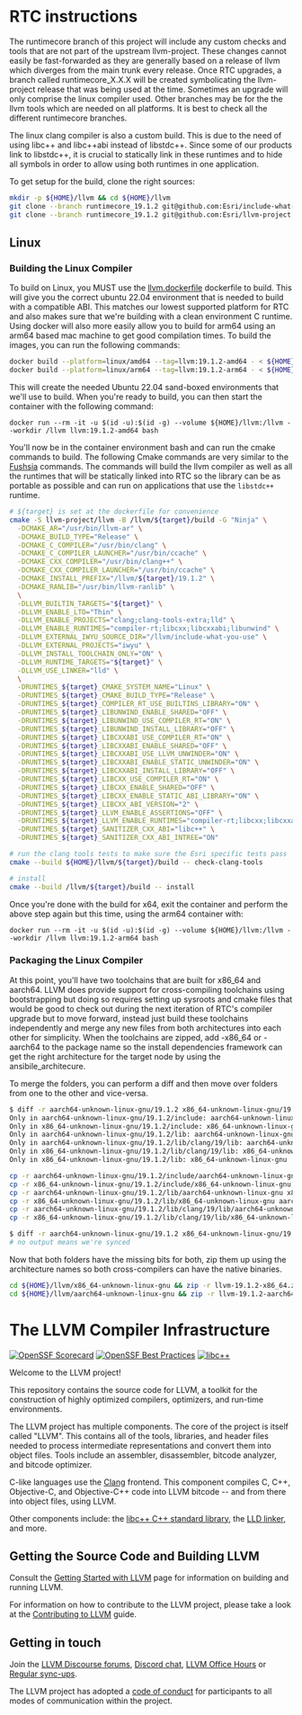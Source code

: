 # RTC instructions

The runtimecore branch of this project will include any custom checks and tools that are not part of the upstream
llvm-project. These changes cannot easily be fast-forwarded as they are generally based on a release of llvm which
diverges from the main trunk every release. Once RTC upgrades, a branch called runtimecore_X.X.X will be created
symbolicating the llvm-project release that was being used at the time. Sometimes an upgrade will only comprise the
linux compiler used. Other branches may be for the the llvm tools which are needed on all platforms. It is best to check
all the different runtimecore branches.

The linux clang compiler is also a custom build. This is due to the need of using libc++ and libc++abi instead of
libstdc++. Since some of our products link to libstdc++, it is crucial to statically link in these runtimes and to hide
all symbols in order to allow using both runtimes in one application.

To get setup for the build, clone the right sources:

```sh
mkdir -p ${HOME}/llvm && cd ${HOME}/llvm
git clone --branch runtimecore_19.1.2 git@github.com:Esri/include-what-you-use.git
git clone --branch runtimecore_19.1.2 git@github.com:Esri/llvm-project.git
```

## Linux

### Building the Linux Compiler

To build on Linux, you MUST use the [llvm.dockerfile](llvm.dockerfile) dockerfile to build. This will give you the
correct ubuntu 22.04 environment that is needed to build with a compatible ABI. This matches our lowest supported
platform for RTC and also makes sure that we're building with a clean environment C runtime. Using docker will also more
easily allow you to build for arm64 using an arm64 based mac machine to get good compilation times. To build the images,
you can run the following commands:

```sh
docker build --platform=linux/amd64 --tag=llvm:19.1.2-amd64 - < ${HOME}/llvm/llvm-project/llvm.dockerfile
docker build --platform=linux/arm64 --tag=llvm:19.1.2-arm64 - < ${HOME}/llvm/llvm-project/llvm.dockerfile
```

This will create the needed Ubuntu 22.04 sand-boxed environments that we'll use to build. When you're ready to build,
you can then start the container with the following command:

`docker run --rm -it -u $(id -u):$(id -g) --volume ${HOME}/llvm:/llvm --workdir /llvm llvm:19.1.2-amd64 bash`

You'll now be in the container environment bash and can run the cmake commands to build. The following Cmake commands
are very similar to the [Fushsia](clang/cmake/caches/Fuchsia.cmake) commands. The commands will build the llvm compiler
as well as all the runtimes that will be statically linked into RTC so the library can be as portable as possible and
can run on applications that use the `libstdc++` runtime.

```sh
# ${target} is set at the dockerfile for convenience
cmake -S llvm-project/llvm -B /llvm/${target}/build -G "Ninja" \
  -DCMAKE_AR="/usr/bin/llvm-ar" \
  -DCMAKE_BUILD_TYPE="Release" \
  -DCMAKE_C_COMPILER="/usr/bin/clang" \
  -DCMAKE_C_COMPILER_LAUNCHER="/usr/bin/ccache" \
  -DCMAKE_CXX_COMPILER="/usr/bin/clang++" \
  -DCMAKE_CXX_COMPILER_LAUNCHER="/usr/bin/ccache" \
  -DCMAKE_INSTALL_PREFIX="/llvm/${target}/19.1.2" \
  -DCMAKE_RANLIB="/usr/bin/llvm-ranlib" \
  \
  -DLLVM_BUILTIN_TARGETS="${target}" \
  -DLLVM_ENABLE_LTO="Thin" \
  -DLLVM_ENABLE_PROJECTS="clang;clang-tools-extra;lld" \
  -DLLVM_ENABLE_RUNTIMES="compiler-rt;libcxx;libcxxabi;libunwind" \
  -DLLVM_EXTERNAL_IWYU_SOURCE_DIR="/llvm/include-what-you-use" \
  -DLLVM_EXTERNAL_PROJECTS="iwyu" \
  -DLLVM_INSTALL_TOOLCHAIN_ONLY="ON" \
  -DLLVM_RUNTIME_TARGETS="${target}" \
  -DLLVM_USE_LINKER="lld" \
  \
  -DRUNTIMES_${target}_CMAKE_SYSTEM_NAME="Linux" \
  -DRUNTIMES_${target}_CMAKE_BUILD_TYPE="Release" \
  -DRUNTIMES_${target}_COMPILER_RT_USE_BUILTINS_LIBRARY="ON" \
  -DRUNTIMES_${target}_LIBUNWIND_ENABLE_SHARED="OFF" \
  -DRUNTIMES_${target}_LIBUNWIND_USE_COMPILER_RT="ON" \
  -DRUNTIMES_${target}_LIBUNWIND_INSTALL_LIBRARY="OFF" \
  -DRUNTIMES_${target}_LIBCXXABI_USE_COMPILER_RT="ON" \
  -DRUNTIMES_${target}_LIBCXXABI_ENABLE_SHARED="OFF" \
  -DRUNTIMES_${target}_LIBCXXABI_USE_LLVM_UNWINDER="ON" \
  -DRUNTIMES_${target}_LIBCXXABI_ENABLE_STATIC_UNWINDER="ON" \
  -DRUNTIMES_${target}_LIBCXXABI_INSTALL_LIBRARY="OFF" \
  -DRUNTIMES_${target}_LIBCXX_USE_COMPILER_RT="ON" \
  -DRUNTIMES_${target}_LIBCXX_ENABLE_SHARED="OFF" \
  -DRUNTIMES_${target}_LIBCXX_ENABLE_STATIC_ABI_LIBRARY="ON" \
  -DRUNTIMES_${target}_LIBCXX_ABI_VERSION="2" \
  -DRUNTIMES_${target}_LLVM_ENABLE_ASSERTIONS="OFF" \
  -DRUNTIMES_${target}_LLVM_ENABLE_RUNTIMES="compiler-rt;libcxx;libcxxabi;libunwind" \
  -DRUNTIMES_${target}_SANITIZER_CXX_ABI="libc++" \
  -DRUNTIMES_${target}_SANITIZER_CXX_ABI_INTREE="ON"

# run the clang tools tests to make sure the Esri specific tests pass
cmake --build ${HOME}/llvm/${target}/build -- check-clang-tools

# install
cmake --build /llvm/${target}/build -- install
```

Once you're done with the build for x64, exit the container and perform the above step again but this time, using the
arm64 container with:

`docker run --rm -it -u $(id -u):$(id -g) --volume ${HOME}/llvm:/llvm --workdir /llvm llvm:19.1.2-arm64 bash`

### Packaging the Linux Compiler

At this point, you'll have two toolchains that are built for x86_64 and aarch64. LLVM does provide support for
cross-compiling toolchains using bootstrapping but doing so requires setting up sysroots and cmake files that would be
good to check out during the next iteration of RTC's compiler upgrade but to move forward, instead just build
these toolchains independently and merge any new files from both architectures into each other for simplicity. When
the toolchains are zipped, add -x86_64 or -aarch64 to the package name so the install dependencies framework can get
the right architecture for the target node by using the ansibile_architecure.

To merge the folders, you can perform a diff and then move over folders from one to the other and vice-versa.

```bash
$ diff -r aarch64-unknown-linux-gnu/19.1.2 x86_64-unknown-linux-gnu/19.1.2/ | grep -v 'Binary files'
Only in aarch64-unknown-linux-gnu/19.1.2/include: aarch64-unknown-linux-gnu
Only in x86_64-unknown-linux-gnu/19.1.2/include: x86_64-unknown-linux-gnu
Only in aarch64-unknown-linux-gnu/19.1.2/lib: aarch64-unknown-linux-gnu
Only in aarch64-unknown-linux-gnu/19.1.2/lib/clang/19/lib: aarch64-unknown-linux-gnu
Only in x86_64-unknown-linux-gnu/19.1.2/lib/clang/19/lib: x86_64-unknown-linux-gnu
Only in x86_64-unknown-linux-gnu/19.1.2/lib: x86_64-unknown-linux-gnu

cp -r aarch64-unknown-linux-gnu/19.1.2/include/aarch64-unknown-linux-gnu x86_64-unknown-linux-gnu/19.1.2/include/
cp -r x86_64-unknown-linux-gnu/19.1.2/include/x86_64-unknown-linux-gnu aarch64-unknown-linux-gnu/19.1.2/include/
cp -r aarch64-unknown-linux-gnu/19.1.2/lib/aarch64-unknown-linux-gnu x86_64-unknown-linux-gnu/19.1.2/lib/
cp -r x86_64-unknown-linux-gnu/19.1.2/lib/x86_64-unknown-linux-gnu aarch64-unknown-linux-gnu/19.1.2/lib/
cp -r aarch64-unknown-linux-gnu/19.1.2/lib/clang/19/lib/aarch64-unknown-linux-gnu x86_64-unknown-linux-gnu/19.1.2/lib/clang/19/lib/
cp -r x86_64-unknown-linux-gnu/19.1.2/lib/clang/19/lib/x86_64-unknown-linux-gnu aarch64-unknown-linux-gnu/19.1.2/lib/clang/19/lib/

$ diff -r aarch64-unknown-linux-gnu/19.1.2 x86_64-unknown-linux-gnu/19.1.2/ | grep -v 'Binary files'
# no output means we're synced
```

Now that both folders have the missing bits for both, zip them up using the architecture names so both cross-compilers
can have the native binaries.

```bash
cd ${HOME}/llvm/x86_64-unknown-linux-gnu && zip -r llvm-19.1.2-x86_64.zip 19.1.2
cd ${HOME}/llvm/aarch64-unknown-linux-gnu && zip -r llvm-19.1.2-aarch64.zip 19.1.2
```

# The LLVM Compiler Infrastructure

[![OpenSSF Scorecard](https://api.securityscorecards.dev/projects/github.com/llvm/llvm-project/badge)](https://securityscorecards.dev/viewer/?uri=github.com/llvm/llvm-project)
[![OpenSSF Best Practices](https://www.bestpractices.dev/projects/8273/badge)](https://www.bestpractices.dev/projects/8273)
[![libc++](https://github.com/llvm/llvm-project/actions/workflows/libcxx-build-and-test.yaml/badge.svg?branch=main&event=schedule)](https://github.com/llvm/llvm-project/actions/workflows/libcxx-build-and-test.yaml?query=event%3Aschedule)

Welcome to the LLVM project!

This repository contains the source code for LLVM, a toolkit for the
construction of highly optimized compilers, optimizers, and run-time
environments.

The LLVM project has multiple components. The core of the project is
itself called "LLVM". This contains all of the tools, libraries, and header
files needed to process intermediate representations and convert them into
object files. Tools include an assembler, disassembler, bitcode analyzer, and
bitcode optimizer.

C-like languages use the [Clang](https://clang.llvm.org/) frontend. This
component compiles C, C++, Objective-C, and Objective-C++ code into LLVM bitcode
-- and from there into object files, using LLVM.

Other components include:
the [libc++ C++ standard library](https://libcxx.llvm.org),
the [LLD linker](https://lld.llvm.org), and more.

## Getting the Source Code and Building LLVM

Consult the
[Getting Started with LLVM](https://llvm.org/docs/GettingStarted.html#getting-the-source-code-and-building-llvm)
page for information on building and running LLVM.

For information on how to contribute to the LLVM project, please take a look at
the [Contributing to LLVM](https://llvm.org/docs/Contributing.html) guide.

## Getting in touch

Join the [LLVM Discourse forums](https://discourse.llvm.org/), [Discord
chat](https://discord.gg/xS7Z362),
[LLVM Office Hours](https://llvm.org/docs/GettingInvolved.html#office-hours) or
[Regular sync-ups](https://llvm.org/docs/GettingInvolved.html#online-sync-ups).

The LLVM project has adopted a [code of conduct](https://llvm.org/docs/CodeOfConduct.html) for
participants to all modes of communication within the project.
